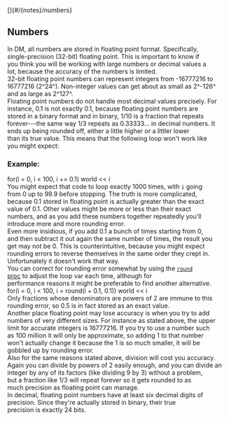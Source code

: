 []{#/{notes}/numbers}    
## Numbers    
In DM, all numbers are stored in floating point format. Specifically,    
single-precision (32-bit) floating point. This is important to know if    
you think you will be working with large numbers or decimal values a    
lot, because the accuracy of the numbers is limited.    
32-bit floating point numbers can represent integers from -16777216 to    
16777216 (2^24^). Non-integer values can get about as small as 2^-126^    
and as large as 2^127^.    
Floating point numbers do not handle most decimal values precisely. For    
instance, 0.1 is not exactly 0.1, because floating point numbers are    
stored in a binary format and in binary, 1/10 is a fraction that repeats    
forever---the same way 1/3 repeats as 0.33333\... in decimal numbers. It    
ends up being rounded off, either a little higher or a littler lower    
than its true value. This means that the following loop won\'t work like    
you might expect:    
### Example:    
for(i = 0, i \< 100, i += 0.1) world \<\< i    
You might expect that code to loop exactly 1000 times, with `i` going    
from 0 up to 99.9 before stopping. The truth is more complicated,    
because 0.1 stored in floating point is actually greater than the exact    
value of 0.1. Other values might be more or less than their exact    
numbers, and as you add these numbers together repeatedly you\'ll    
introduce more and more rounding error.    
Even more insidious, if you add 0.1 a bunch of times starting from 0,    
and then subtract it out again the same number of times, the result you    
get may not be 0. This is counterintuitive, because you might expect    
rounding errors to reverse themselves in the same order they crept in.    
Unfortunately it doesn\'t work that way.    
You can correct for rounding error somewhat by using the [`round`    
proc](/ref/proc/round.md) to adjust the loop var each time, although for    
performance reasons it might be preferable to find another alternative.    
for(i = 0, i \< 100, i = round(i + 0.1, 0.1)) world \<\< i    
Only fractions whose denominators are powers of 2 are immune to this    
rounding error, so 0.5 is in fact stored as an exact value.    
Another place floating point may lose accuracy is when you try to add    
numbers of very different sizes. For instance as stated above, the upper    
limit for accurate integers is 16777216. If you try to use a number such    
as 100 million it will only be approximate, so adding 1 to that number    
won\'t actually change it because the 1 is so much smaller, it will be    
gobbled up by rounding error.    
Also for the same reasons stated above, division will cost you accuracy.    
Again you can divide by powers of 2 easily enough, and you can divide an    
integer by any of its factors (like dividing 9 by 3) without a problem,    
but a fraction like 1/3 will repeat forever so it gets rounded to as    
much precision as floating point can manage.    
In decimal, floating point numbers have at least six decimal digits of    
precision. Since they\'re actually stored in binary, their true    
precision is exactly 24 bits.  
